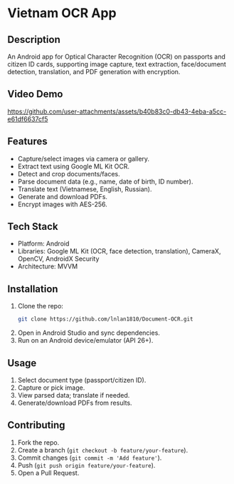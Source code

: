# Vietnam OCR App

## Description
An Android app for Optical Character Recognition (OCR) on passports and citizen ID cards, supporting image capture, text extraction, face/document detection, translation, and PDF generation with encryption.

## Video Demo
https://github.com/user-attachments/assets/b40b83c0-db43-4eba-a5cc-e61df6637cf5

## Features
- Capture/select images via camera or gallery.
- Extract text using Google ML Kit OCR.
- Detect and crop documents/faces.
- Parse document data (e.g., name, date of birth, ID number).
- Translate text (Vietnamese, English, Russian).
- Generate and download PDFs.
- Encrypt images with AES-256.

## Tech Stack
- Platform: Android
- Libraries: Google ML Kit (OCR, face detection, translation), CameraX, OpenCV, AndroidX Security
- Architecture: MVVM

## Installation
1. Clone the repo:
   ```bash
   git clone https://github.com/lnlan1810/Document-OCR.git
   ```
2. Open in Android Studio and sync dependencies.
3. Run on an Android device/emulator (API 26+).

## Usage
1. Select document type (passport/citizen ID).
2. Capture or pick image.
3. View parsed data; translate if needed.
4. Generate/download PDFs from results.

## Contributing
1. Fork the repo.
2. Create a branch (`git checkout -b feature/your-feature`).
3. Commit changes (`git commit -m 'Add feature'`).
4. Push (`git push origin feature/your-feature`).
5. Open a Pull Request.

